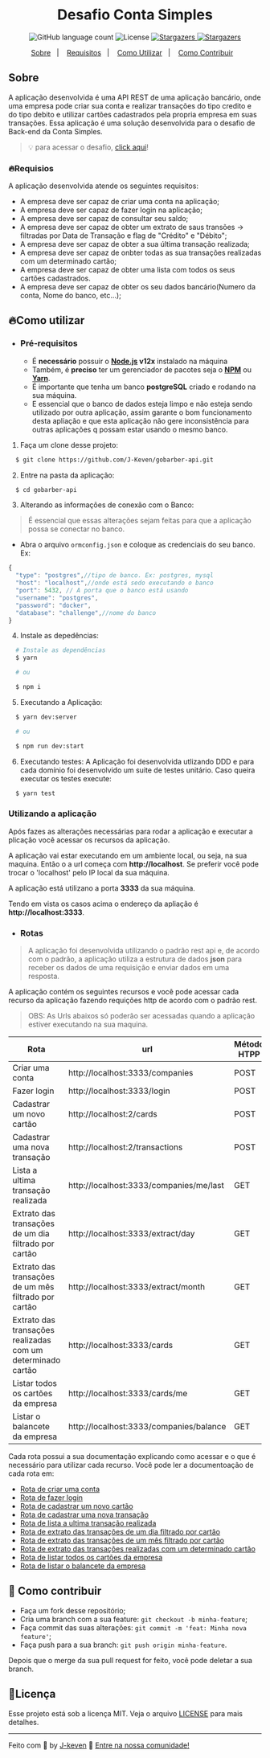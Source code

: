 <div align='center'>
  <h1>Desafio Conta Simples</h1>
</div>

<p align="center">
  <img alt="GitHub language count" src="https://img.shields.io/github/languages/count/J-Keven/gobarber-api?color=blue">

  <img alt="License" src="https://img.shields.io/badge/license-MIT-blue">

  <a href="https://github.com/J-keven/gobarber-api/stargazers">
    <img alt="Stargazers" src="https://img.shields.io/github/stars/J-Keven/gobarber-api?style=social">
  </a>

  <a href="https://github.com/J-Keven/Gobarber-api/network/members">
    <img alt="Stargazers" src="https://img.shields.io/github/forks/J-keven/gobarber-api?style=social">
  </a>
</p>


<p align="center">
  <a href="#rocket-sobre">Sobre</a>&nbsp;&nbsp;&nbsp;|&nbsp;&nbsp;&nbsp;
  <a href="#fire-requisios">Requisitos</a>&nbsp;&nbsp;&nbsp;|&nbsp;&nbsp;&nbsp;
  <a href="#fire-como-utilizar">Como Utilizar</a>&nbsp;&nbsp;&nbsp;|&nbsp;&nbsp;&nbsp;
  <a href="#rocket-como-contribuir">Como Contribuir</a>&nbsp;&nbsp;&nbsp;
  <!-- <a href="#memo-licença">Licença</a> -->
</p>

## Sobre
A aplicação desenvolvida é uma API REST de uma aplicação bancário, onde uma empresa pode criar sua conta e realizar transações do tipo credito e do tipo debito e utilizar cartões cadastrados pela propria empresa em suas transações. Essa aplicação é uma solução desenvolvida para o desafio  de Back-end da Conta Simples.

> 💡 para acessar o desafio, [click aqui](https://gitlab.com/desafio-conta-simples/developer)!

### 🔥Requisios
A aplicação desenvolvida atende os seguintes requisitos:

- A empresa deve ser capaz de criar uma conta na aplicação;
- A empresa deve ser capaz de fazer login na aplicação;
- A empresa deve ser capaz de consultar seu saldo;
- A empresa deve ser capaz de obter um extrato de saus transões -> filtradas por
Data de Transação e flag de "Crédito" e "Débito";
- A empresa deve ser capaz de obter a sua última transação realizada;
- A empresa deve ser capaz de onbter todas as sua transações realizadas com um determinado cartão;
- A empresa deve ser capaz de obter uma lista com todos os seus cartões cadastrados.
- A empresa deve ser capaz de obter os seu dados bancário(Numero da conta, Nome do banco, etc...);

## 🔥Como utilizar

- ### **Pré-requisitos**

  - É **necessário** possuir o **[Node.js](https://nodejs.org/en/) v12x** instalado na máquina
  - Também, é **preciso** ter um gerenciador de pacotes seja o **[NPM](https://www.npmjs.com/)** ou **[Yarn](https://yarnpkg.com/)**.
  - É importante que tenha um banco **postgreSQL** criado e rodando na sua máquina.
  - E essencial que o banco de dados esteja limpo e não esteja sendo utilizado por outra aplicação, assim garante o bom funcionamento desta apliação e que esta aplicação não gere inconsistência para outras aplicações q possam estar usando o mesmo banco.


1. Faça um clone desse projeto:

```sh
  $ git clone https://github.com/J-Keven/gobarber-api.git
```

2. Entre na pasta da aplicação:
  ```sh
    $ cd gobarber-api
  ```
3. Alterando as informações de conexão com o Banco:
  > É essencial que essas alterações sejam feitas para que a aplicação possa se conectar no banco.

  - Abra o arquivo ``ormconfig.json`` e coloque as credenciais do seu banco.
   Ex:
  ```javascript
  {
    "type": "postgres",//tipo de banco. Ex: postgres, mysql
    "host": "localhost",//onde está sedo executando o banco
    "port": 5432, // A porta que o banco está usando
    "username": "postgres",
    "password": "docker",
    "database": "challenge",//nome do banco
  }
  ```
4. Instale as depedências:
```sh
  # Instale as dependências
  $ yarn

  # ou

  $ npm i
```

5. Executando a Aplicação:
```sh
  $ yarn dev:server

  # ou

  $ npm run dev:start
```

6. Executando testes:
  A Aplicação foi desenvolvida utlizando DDD e para cada domínio foi desenvolvido um suite de testes unitário. Caso queira executar os testes execute:

```sh
  $ yarn test

```
### Utilizando a aplicação

Após fazes as alterações necessárias para rodar a aplicação e executar a plicação você acessar os recursos da aplicação.

A aplicação vai estar executando em um ambiente local, ou seja, na sua maquina. Então o a url começa com **http://localhost**.
Se preferir você pode trocar o  'localhost' pelo IP local da sua máquina.

A aplicação está utilizano a porta **3333** da sua máquina.

Tendo em vista os casos acima o endereço da apliação é **http://localhost:3333**.

- ### Rotas
> A aplicação foi desenvolvida utilizando o padrão rest api e, de acordo com o padrão, a  aplicação utiliza a estrutura de dados **json** para receber os dados de uma requisição e enviar dados em uma resposta.

A aplicação contém os seguintes recursos e você pode acessar cada recurso da aplicação fazendo requições http de acordo com o padrão rest.

> OBS: As Urls abaixos só poderão ser acessadas quando a aplicação estiver executando na sua maquina.

Rota | url | Método HTPP
---- | --- | ------
Criar uma conta | http://localhost:3333/companies | POST
Fazer login | http://localhost:3333/login | POST
Cadastrar um novo cartão | http://localhost:2/cards | POST
Cadastrar uma nova transação | http://localhost:2/transactions | POST
Lista a ultima transação realizada | http://localhost:3333/companies/me/last | GET
Extrato das transações de um dia filtrado por cartão | http://localhost:3333/extract/day | GET
Extrato das transações de um mês filtrado por cartão | http://localhost:3333/extract/month  | GET
Extrato das transações realizadas com um determinado cartão | http://localhost:3333/cards | GET
Listar todos os cartões da empresa | http://localhost:3333/cards/me | GET
Listar o balancete da empresa | http://localhost:3333/companies/balance | GET

Cada rota possui a sua documentação explicando como acessar e o que é necessário para utilizar cada recurso. Você pode ler a documentoação de cada rota em:

- [Rota de criar uma conta](./docs/createCompany.md)
- [Rota de fazer login](./docs/login.md)
- [Rota de cadastrar um novo cartão](./docs/createCard.md)
- [Rota de cadastrar uma nova transação](./docs/createTransactions.md)
- [Rota de lista a ultima transação realizada](./docs/lastTransaction.md)
- [Rota de extrato das transações de um dia filtrado por cartão](./docs/extract.md#####/day)
- [Rota de extrato das transações de um mês filtrado por cartão](./docs/extract.md#####/month)
- [Rota de extrato das transações realizadas com um determinado cartão](./docs/extract.md#####/card)
- [Rota de listar todos os cartões da empresa](./docs/listAllCardsOfCompany.md)
- [Rota de listar o balancete da empresa](./docs/getBalance.md)

## 🚀 Como contribuir

- Faça um fork desse repositório;
- Cria uma branch com a sua feature: `git checkout -b minha-feature`;
- Faça commit das suas alterações: `git commit -m 'feat: Minha nova feature'`;
- Faça push para a sua branch: `git push origin minha-feature`.

Depois que o merge da sua pull request for feito, você pode deletar a sua branch.

## 📝Licença

Esse projeto está sob a licença MIT. Veja o arquivo [LICENSE](LICENSE) para mais detalhes.

---

Feito com 💜 by [J-keven](github.com/j-keven) :wave: [Entre na nossa comunidade!](https://discordapp.com/invite/gCRAFhc)
